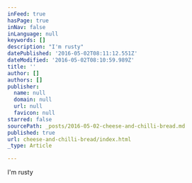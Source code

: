 ```yaml
---
inFeed: true
hasPage: true
inNav: false
inLanguage: null
keywords: []
description: "I'm rusty"
datePublished: '2016-05-02T08:11:12.551Z'
dateModified: '2016-05-02T08:10:59.989Z'
title: ''
author: []
authors: []
publisher:
  name: null
  domain: null
  url: null
  favicon: null
starred: false
sourcePath: _posts/2016-05-02-cheese-and-chilli-bread.md
published: true
url: cheese-and-chilli-bread/index.html
_type: Article

---
```

I'm rusty